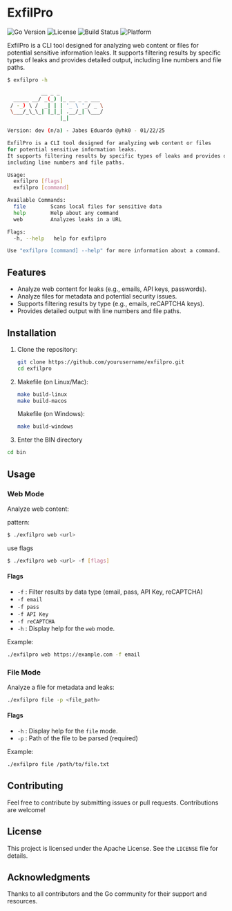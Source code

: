 # ExfilPro

![Go Version](https://img.shields.io/github/go-mod/go-version/golang/go) ![License](https://img.shields.io/github/license/yhk0/exfilpro-blue) ![Build Status](https://img.shields.io/badge/build-passing-brightgreen) ![Platform](https://img.shields.io/badge/platform-Windows%20%7C%20Linux-blue)


ExfilPro is a CLI tool designed for analyzing web content or files for potential sensitive information leaks. It supports filtering results by specific types of leaks and provides detailed output, including line numbers and file paths.
```bash
$ exfilpro -h

           __ _ _
  _____ __/ _(_) |_ __ _ _ ___
 / -_) \ /  _| | | '_ \ '_/ _ \
 \___/_\_\_| |_|_| .__/_| \___/
                 |_|

Version: dev (n/a) - Jabes Eduardo @yhk0 - 01/22/25

ExfilPro is a CLI tool designed for analyzing web content or files
for potential sensitive information leaks.
It supports filtering results by specific types of leaks and provides detailed output,
including line numbers and file paths.

Usage:
  exfilpro [flags]
  exfilpro [command]

Available Commands:
  file        Scans local files for sensitive data
  help        Help about any command
  web         Analyzes leaks in a URL

Flags:
  -h, --help   help for exfilpro

Use "exfilpro [command] --help" for more information about a command.
```
## Features

- Analyze web content for leaks (e.g., emails, API keys, passwords).
- Analyze files for metadata and potential security issues.
- Supports filtering results by type (e.g., emails, reCAPTCHA keys).
- Provides detailed output with line numbers and file paths.

## Installation

1. Clone the repository:
   ```bash
   git clone https://github.com/yourusername/exfilpro.git
   cd exfilpro
   ```

2. Makefile (on Linux/Mac):
   ```bash
   make build-linux
   make build-macos
   ```
   Makefile (on Windows):
   ```bash
   make build-windows
   ```
3.  Enter the BIN directory
   ```bash
   cd bin
   ```

## Usage

### Web Mode
Analyze web content:

pattern: 
```bash
$ ./exfilpro web <url>
``` 
use flags
```bash
$ ./exfilpro web <url> -f [flags]
```

#### Flags
- `-f` : Filter results by data type (email, pass, API Key, reCAPTCHA)
- `-f email` 
- `-f pass` 
- `-f API Key` 
- `-f reCAPTCHA ` 
- `-h` : Display help for the `web` mode.

Example:
```bash
./exfilpro web https://example.com -f email
```

### File Mode
Analyze a file for metadata and leaks:
```bash
./exfilpro file -p <file_path>
```

#### Flags
- `-h` : Display help for the `file` mode.
- `-p` : Path of the file to be parsed (required)

Example:
```bash
./exfilpro file /path/to/file.txt
```

## Contributing

Feel free to contribute by submitting issues or pull requests. Contributions are welcome!

## License

This project is licensed under the Apache License. See the `LICENSE` file for details.

## Acknowledgments

Thanks to all contributors and the Go community for their support and resources.

